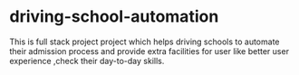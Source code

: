# driving-school-automation
This is full stack project project which helps driving schools to automate their admission process and provide extra facilities for user like better user experience ,check their day-to-day skills.
